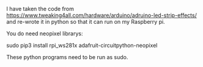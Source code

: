 I have taken the code from https://www.tweaking4all.com/hardware/arduino/adruino-led-strip-effects/ and re-wrote it in python 
so that it can run on my Raspberry pi. 

You do need neopixel librarys:

sudo pip3 install rpi_ws281x adafruit-circuitpython-neopixel


These python programs need to be run as sudo.
